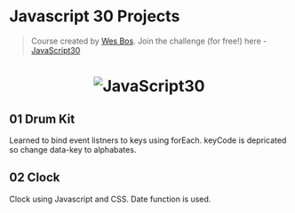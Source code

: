 # Javascript 30 Projects

> Course created by [Wes Bos](https://github.com/wesbos). Join the challenge (for free!) here - [JavaScript30](https://javascript30.com/account)

<!-- disable eslint -->
<h1 align="center">
  <img src="https://javascript30.com/images/JS3-social-share.png" style="max-width:100%" alt="JavaScript30" />
</h1>


## 01 Drum Kit
Learned to bind event listners to keys using forEach.
keyCode is depricated so change data-key to alphabates.

## 02 Clock
Clock using Javascript and CSS. Date function is used.